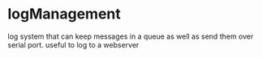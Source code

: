 # logManagement
log system that can keep messages in a queue as well as send them over serial port. useful to log to a webserver
